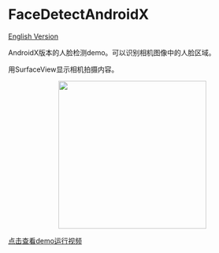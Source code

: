 # FaceDetectAndroidX
[English Version](README.md)

AndroidX版本的人脸检测demo。可以识别相机图像中的人脸区域。

用SurfaceView显示相机拍摄内容。

<div align="center"><img src="https://img-blog.csdnimg.cn/20210323145435947.jpg?x-oss-process=image/watermark,type_ZmFuZ3poZW5naGVpdGk,shadow_10,text_aHR0cHM6Ly9ibG9nLmNzZG4ubmV0L3poYW5namluMTEyMA==,size_16,color_FFFFFF,t_70#pic_center" width="300"/></div>

[点击查看demo运行视频](https://www.bilibili.com/video/BV1NK411w7Yw/)